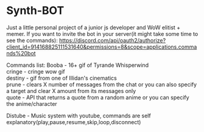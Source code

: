 # Synth-BOT
Just a little personal project of a junior js developer and WoW elitist + memer.
If you want to invite the bot in your server(it might take some time to see the commands): https://discord.com/api/oauth2/authorize?client_id=914168825111531640&permissions=8&scope=applications.commands%20bot
 
Commands list: Booba - 16+ gif of Tyrande Whisperwind  
cringe - cringe wow gif  
destiny - gif from one of Illidan's cinematics  
prune - clears X number of messages from the chat or you can also specify a target and clear X amount from its messages only  
quote - API that returns a quote from a random anime or you can specify the anime/character  

Distube - Music system with youtube, commands are self explanatory(play,pause,resume,skip,loop,disconnect)  
